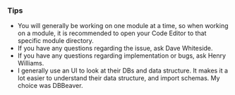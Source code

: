 ### Tips 
- You will generally be working on one module at a time, so when working on a module, it is recommended to open your Code Editor to that specific module directory.
- If you have any questions regarding the issue, ask Dave Whiteside.
- If you have any questions regarding implementation or bugs, ask Henry Williams.
- I generally use an UI to look at their DBs and data structure. It makes it a lot easier to understand their data structure, and import schemas. My choice was DBBeaver.
